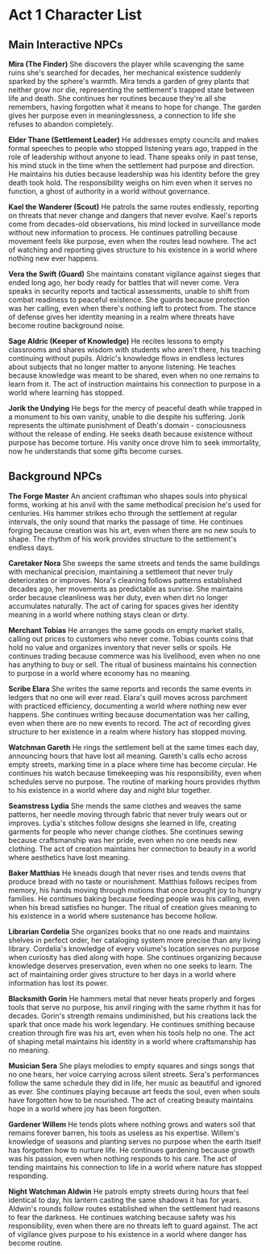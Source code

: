 # Act 1 Character List

## Main Interactive NPCs

**Mira (The Finder)**
She discovers the player while scavenging the same ruins she's searched for decades, her mechanical existence suddenly sparked by the sphere's warmth. Mira tends a garden of grey plants that neither grow nor die, representing the settlement's trapped state between life and death. She continues her routines because they're all she remembers, having forgotten what it means to hope for change. The garden gives her purpose even in meaninglessness, a connection to life she refuses to abandon completely.

**Elder Thane (Settlement Leader)**
He addresses empty councils and makes formal speeches to people who stopped listening years ago, trapped in the role of leadership without anyone to lead. Thane speaks only in past tense, his mind stuck in the time when the settlement had purpose and direction. He maintains his duties because leadership was his identity before the grey death took hold. The responsibility weighs on him even when it serves no function, a ghost of authority in a world without governance.

**Kael the Wanderer (Scout)**
He patrols the same routes endlessly, reporting on threats that never change and dangers that never evolve. Kael's reports come from decades-old observations, his mind locked in surveillance mode without new information to process. He continues patrolling because movement feels like purpose, even when the routes lead nowhere. The act of watching and reporting gives structure to his existence in a world where nothing new ever happens.

**Vera the Swift (Guard)**
She maintains constant vigilance against sieges that ended long ago, her body ready for battles that will never come. Vera speaks in security reports and tactical assessments, unable to shift from combat readiness to peaceful existence. She guards because protection was her calling, even when there's nothing left to protect from. The stance of defense gives her identity meaning in a realm where threats have become routine background noise.

**Sage Aldric (Keeper of Knowledge)**
He recites lessons to empty classrooms and shares wisdom with students who aren't there, his teaching continuing without pupils. Aldric's knowledge flows in endless lectures about subjects that no longer matter to anyone listening. He teaches because knowledge was meant to be shared, even when no one remains to learn from it. The act of instruction maintains his connection to purpose in a world where learning has stopped.

**Jorik the Undying**
He begs for the mercy of peaceful death while trapped in a monument to his own vanity, unable to die despite his suffering. Jorik represents the ultimate punishment of Death's domain - consciousness without the release of ending. He seeks death because existence without purpose has become torture. His vanity once drove him to seek immortality, now he understands that some gifts become curses.

## Background NPCs

**The Forge Master**
An ancient craftsman who shapes souls into physical forms, working at his anvil with the same methodical precision he's used for centuries. His hammer strikes echo through the settlement at regular intervals, the only sound that marks the passage of time. He continues forging because creation was his art, even when there are no new souls to shape. The rhythm of his work provides structure to the settlement's endless days.

**Caretaker Nora**
She sweeps the same streets and tends the same buildings with mechanical precision, maintaining a settlement that never truly deteriorates or improves. Nora's cleaning follows patterns established decades ago, her movements as predictable as sunrise. She maintains order because cleanliness was her duty, even when dirt no longer accumulates naturally. The act of caring for spaces gives her identity meaning in a world where nothing stays clean or dirty.

**Merchant Tobias**
He arranges the same goods on empty market stalls, calling out prices to customers who never come. Tobias counts coins that hold no value and organizes inventory that never sells or spoils. He continues trading because commerce was his livelihood, even when no one has anything to buy or sell. The ritual of business maintains his connection to purpose in a world where economy has no meaning.

**Scribe Elara**
She writes the same reports and records the same events in ledgers that no one will ever read. Elara's quill moves across parchment with practiced efficiency, documenting a world where nothing new ever happens. She continues writing because documentation was her calling, even when there are no new events to record. The act of recording gives structure to her existence in a realm where history has stopped moving.

**Watchman Gareth**
He rings the settlement bell at the same times each day, announcing hours that have lost all meaning. Gareth's calls echo across empty streets, marking time in a place where time has become circular. He continues his watch because timekeeping was his responsibility, even when schedules serve no purpose. The routine of marking hours provides rhythm to his existence in a world where day and night blur together.

**Seamstress Lydia**
She mends the same clothes and weaves the same patterns, her needle moving through fabric that never truly wears out or improves. Lydia's stitches follow designs she learned in life, creating garments for people who never change clothes. She continues sewing because craftsmanship was her pride, even when no one needs new clothing. The act of creation maintains her connection to beauty in a world where aesthetics have lost meaning.

**Baker Matthias**
He kneads dough that never rises and tends ovens that produce bread with no taste or nourishment. Matthias follows recipes from memory, his hands moving through motions that once brought joy to hungry families. He continues baking because feeding people was his calling, even when his bread satisfies no hunger. The ritual of creation gives meaning to his existence in a world where sustenance has become hollow.

**Librarian Cordelia**
She organizes books that no one reads and maintains shelves in perfect order, her cataloging system more precise than any living library. Cordelia's knowledge of every volume's location serves no purpose when curiosity has died along with hope. She continues organizing because knowledge deserves preservation, even when no one seeks to learn. The act of maintaining order gives structure to her days in a world where information has lost its power.

**Blacksmith Gorin**
He hammers metal that never heats properly and forges tools that serve no purpose, his anvil ringing with the same rhythm it has for decades. Gorin's strength remains undiminished, but his creations lack the spark that once made his work legendary. He continues smithing because creation through fire was his art, even when his tools help no one. The act of shaping metal maintains his identity in a world where craftsmanship has no meaning.

**Musician Sera**
She plays melodies to empty squares and sings songs that no one hears, her voice carrying across silent streets. Sera's performances follow the same schedule they did in life, her music as beautiful and ignored as ever. She continues playing because art feeds the soul, even when souls have forgotten how to be nourished. The act of creating beauty maintains hope in a world where joy has been forgotten.

**Gardener Willem**
He tends plots where nothing grows and waters soil that remains forever barren, his tools as useless as his expertise. Willem's knowledge of seasons and planting serves no purpose when the earth itself has forgotten how to nurture life. He continues gardening because growth was his passion, even when nothing responds to his care. The act of tending maintains his connection to life in a world where nature has stopped responding.

**Night Watchman Aldwin**
He patrols empty streets during hours that feel identical to day, his lantern casting the same shadows it has for years. Aldwin's rounds follow routes established when the settlement had reasons to fear the darkness. He continues watching because safety was his responsibility, even when there are no threats left to guard against. The act of vigilance gives purpose to his existence in a world where danger has become routine.